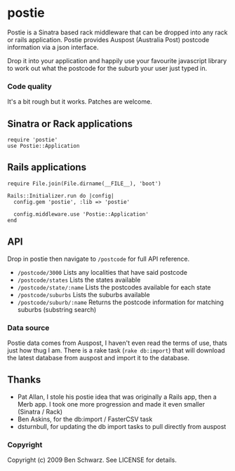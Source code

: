 # postie

Postie is a Sinatra based rack middleware that can be dropped into any rack or rails application.
Postie provides Auspost (Australia Post) postcode information via a json interface.

Drop it into your application and happily use your favourite javascript library to work out what the postcode for the suburb your user just typed in.

### Code quality
It's a bit rough but it works. Patches are welcome.

## Sinatra or Rack applications

    require 'postie'
    use Postie::Application
  
## Rails applications

    require File.join(File.dirname(__FILE__), 'boot')

    Rails::Initializer.run do |config|
      config.gem 'postie', :lib => 'postie'

      config.middleware.use 'Postie::Application'
    end

## API

Drop in postie then navigate to `/postcode` for full API reference.

* `/postcode/3000` Lists any localities that have said postcode
* `/postcode/states` Lists the states available
* `/postcode/state/:name` Lists the postcodes available for each state
* `/postcode/suburbs` Lists the suburbs available
* `/postcode/suburb/:name` Returns the postcode information for matching suburbs (substring search)
    
### Data source

Postie data comes from Auspost, I haven't even read the terms of use, thats just how thug I am.
There is a rake task (`rake db:import`) that will download the latest database from auspost and import it to the database.

## Thanks

* Pat Allan, I stole his postie idea that was originally a Rails app, then a Merb app. I took one more progression and made it even smaller (Sinatra / Rack)
* Ben Askins, for the db:import / FasterCSV task
* dsturnbull, for updating the db import tasks to pull directly from auspost

### Copyright

Copyright (c) 2009 Ben Schwarz. See LICENSE for details.
